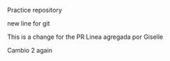 Practice repository



new line for git

This is a change for the PR
Linea agregada por Giselle 

Cambio 2 again 

